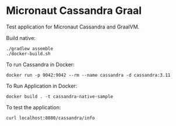 # Micronaut Cassandra Graal #

Test application for Micronaut Cassandra and GraalVM.

Build native:
```
./gradlew assemble
./docker-build.sh
```

To run Cassandra in Docker:
```
docker run -p 9042:9042 --rm --name cassandra -d cassandra:3.11
```

To Run Application in Docker:
```
docker build . -t cassandra-native-sample
```

To test the application:

```
curl localhost:8080/cassandra/info
```
